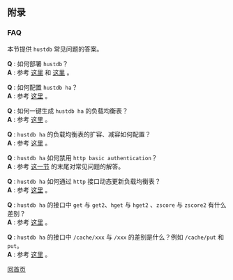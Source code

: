 附录
--

### FAQ ###

本节提供 `hustdb` 常见问题的答案。

**Q** :  如何部署 `hustdb`？  
**A** :  参考 [这里](../guide/hustdb.md) 和 [这里](../advanced/hustdb/deploy.md) 。

**Q** :  如何配置 `hustdb ha`？  
**A** :  参考 [这里](../advanced/ha/nginx.md) 。

**Q** :  如何一键生成 `hustdb ha` 的负载均衡表？  
**A** :  参考 [这里](../advanced/ha/table.md) 。

**Q** :  `hustdb ha` 的负载均衡表的扩容、减容如何配置？  
**A** :  参考 [这里](../advanced/ha/table.md) 。

**Q** :  `hustdb ha` 如何禁用 `http basic authentication`？  
**A** :  参考 [这一节](../advanced/ha/nginx.md) 的末尾对常见问题的解答。

**Q** :  `hustdb ha` 如何通过 `http` 接口动态更新负载均衡表？  
**A** :  参考 [这里](../api/ha/set_table.md) 。

**Q** :  `hustdb ha` 的接口中 `get` 与 `get2`、`hget` 与 `hget2` 、`zscore` 与 `zscore2` 有什么差别？   
**A** :  参考 [这里](../api/ha.md) 。

**Q** :  `hustdb ha` 的接口中 `/cache/xxx` 与 `/xxx` 的差别是什么？例如 `/cache/put` 和 `put`。   
**A** :  参考 [这里](../api/ha.md) 。

[回首页](../index.md)